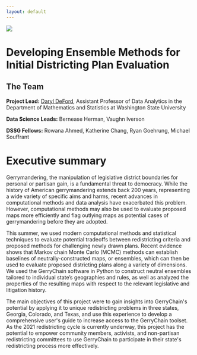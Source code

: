 ```yaml
---
layout: default
---
```


<img src="{{ site.url }}{{ site.baseurl }}/assets/img/eScience.png">


# Developing Ensemble Methods for Initial Districting Plan Evaluation

## The Team

**Project Lead:** [Daryl DeFord](http://www.math.wsu.edu/faculty/ddeford/), Assistant Professor of Data Analytics in the Department of Mathematics and Statistics at Washington State University

**Data Science Leads:** Bernease Herman, Vaughn Iverson

**DSSG Fellows:** Rowana Ahmed, Katherine Chang, Ryan Goehrung, Michael Souffrant

# Executive summary

Gerrymandering, the manipulation of legislative district boundaries for personal or partisan gain, is a fundamental threat to democracy. While the history of American gerrymandering extends back 200 years, representing a wide variety of specific aims and harms, recent advances in computational methods and data analysis have exacerbated this problem. However, computational methods may also be used to evaluate proposed maps more efficiently and flag outlying maps as potential cases of gerrymandering before they are adopted.

This summer, we used modern computational methods and statistical techniques to evaluate potential tradeoffs between redistricting criteria and proposed methods for challenging newly drawn plans. Recent evidence shows that Markov chain Monte Carlo (MCMC) methods can establish baselines of neutrally-constructed maps, or ensembles, which can then be used to evaluate proposed districting plans along a variety of dimensions. We used the GerryChain software in Python to construct neutral ensembles tailored to individual state’s geographies and rules, as well as analyzed the properties of the resulting maps with respect to the relevant legislative and litigation history.

The main objectives of this project were to gain insights into GerryChain's potential by applying it to unique redistricting problems in three states, Georgia, Colorado, and Texas, and use this experience to develop a comprehensive user's guide to increase access to the GerryChain toolset. As the 2021 redistricting cycle is currently underway, this project has the potential to empower community members, activists, and non-partisan redistricting committees to use GerryChain to participate in their state's redistricting process more effectively.
